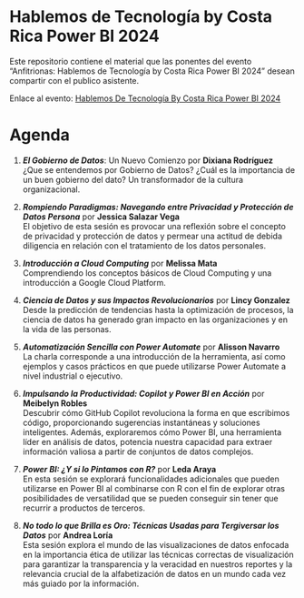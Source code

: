 # Hablemos de Tecnología by Costa Rica Power BI 2024
Este repositorio contiene el material que las ponentes del evento “Anfitrionas: Hablemos de Tecnología by Costa Rica Power BI 2024” desean compartir con el publico asistente.

Enlace al evento: [Hablemos De Tecnología By Costa Rica Power BI 2024](https://www.eventbrite.es/e/anfitrionas-hablemos-de-tecnologia-by-costa-rica-power-bi-2024-tickets-879571089807?aff=oddtdtcreator)

# Agenda

1. **_El Gobierno de Datos_**: Un Nuevo Comienzo por **Dixiana Rodríguez**    
¿Que se entendemos por Gobierno de Datos? ¿Cuál es la importancia de un buen gobierno del dato? Un transformador de la cultura organizacional.

3. **_Rompiendo Paradigmas: Navegando entre Privacidad y Protección de Datos Persona_** por **Jessica Salazar Vega**  
El objetivo de esta sesión es provocar una reflexión sobre el concepto de privacidad y protección de datos y permear una actitud de debida diligencia en relación con el tratamiento de los datos personales.

4. **_Introducción a Cloud Computing_** por **Melissa Mata**  
Comprendiendo los conceptos básicos de Cloud Computing y una introducción a Google Cloud Platform.

5. **_Ciencia de Datos y sus Impactos Revolucionarios_** por **Lincy Gonzalez**  
Desde la predicción de tendencias hasta la optimización de procesos, la ciencia de datos ha generado gran impacto en las organizaciones y en la vida de las personas.

6. **_Automatización Sencilla con Power Automate_** por **Alisson Navarro**  
La charla corresponde a una introducción de la herramienta, así como ejemplos y casos prácticos en que puede utilizarse Power Automate a nivel industrial o ejecutivo.

7. **_Impulsando la Productividad: Copilot y Power BI en Acción_** por **Meibelyn Robles**  
Descubrir cómo GitHub Copilot revoluciona la forma en que escribimos código, proporcionando sugerencias instantáneas y soluciones inteligentes. Además, exploraremos cómo Power BI, una herramienta líder en análisis de datos, potencia nuestra capacidad para extraer información valiosa a partir de conjuntos de datos complejos.

8. **_Power BI: ¿Y si lo Pintamos con R?_** por **Leda Araya**  
En esta sesión se explorará funcionalidades adicionales que pueden utilizarse en Power BI al combinarse con R con el fin de explorar otras posibilidades de versatilidad que se pueden conseguir sin tener que recurrir a productos de terceros.

9. **_No todo lo que Brilla es Oro: Técnicas Usadas para Tergiversar los Datos_** por **Andrea Loría**  
Esta sesión explora el mundo de las visualizaciones de datos enfocada en la importancia ética de utilizar las técnicas correctas de visualización para garantizar la transparencia y la veracidad en nuestros reportes y la relevancia crucial de la alfabetización de datos en un mundo cada vez más guiado por la información.
